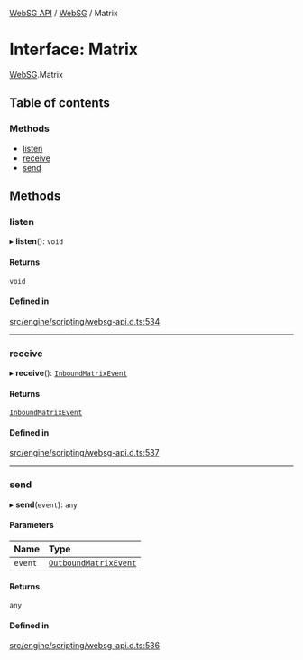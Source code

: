 [WebSG API](../README.md) / [WebSG](../modules/WebSG.md) / Matrix

# Interface: Matrix

[WebSG](../modules/WebSG.md).Matrix

## Table of contents

### Methods

- [listen](WebSG.Matrix.md#listen)
- [receive](WebSG.Matrix.md#receive)
- [send](WebSG.Matrix.md#send)

## Methods

### listen

▸ **listen**(): `void`

#### Returns

`void`

#### Defined in

[src/engine/scripting/websg-api.d.ts:534](https://github.com/thirdroom/thirdroom/blob/3d97b348/src/engine/scripting/websg-api.d.ts#L534)

___

### receive

▸ **receive**(): [`InboundMatrixEvent`](WebSG.InboundMatrixEvent.md)

#### Returns

[`InboundMatrixEvent`](WebSG.InboundMatrixEvent.md)

#### Defined in

[src/engine/scripting/websg-api.d.ts:537](https://github.com/thirdroom/thirdroom/blob/3d97b348/src/engine/scripting/websg-api.d.ts#L537)

___

### send

▸ **send**(`event`): `any`

#### Parameters

| Name | Type |
| :------ | :------ |
| `event` | [`OutboundMatrixEvent`](WebSG.OutboundMatrixEvent.md) |

#### Returns

`any`

#### Defined in

[src/engine/scripting/websg-api.d.ts:536](https://github.com/thirdroom/thirdroom/blob/3d97b348/src/engine/scripting/websg-api.d.ts#L536)
